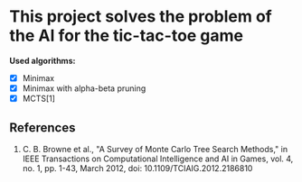 # This project solves the problem of the AI for the tic-tac-toe game

**Used algorithms:**  

- [x] Minimax
- [x] Minimax with alpha-beta pruning
- [x] MCTS[1]

## References

1. C. B. Browne et al., "A Survey of Monte Carlo Tree Search Methods," in IEEE Transactions on Computational Intelligence and AI in Games, vol. 4, no. 1, pp. 1-43, March 2012, doi: 10.1109/TCIAIG.2012.2186810
